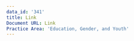 ```yaml
---
data_id: '341'
title: Link
Document URL: Link
Practice Area: 'Education, Gender, and Youth'
---
```

